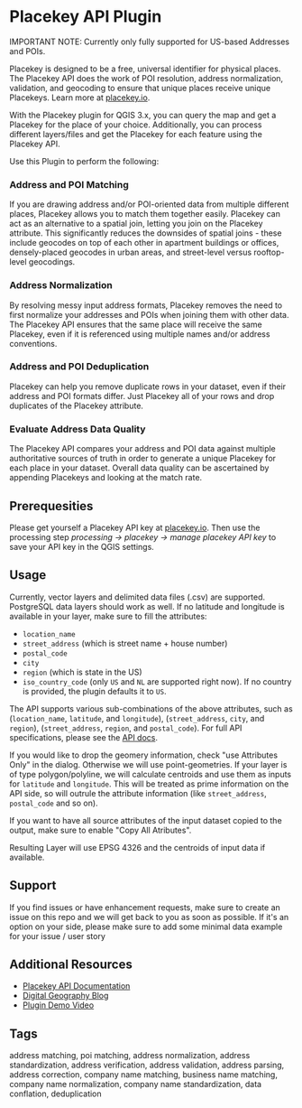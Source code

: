 # Placekey API Plugin

IMPORTANT NOTE: Currently only fully supported for US-based Addresses and POIs.

Placekey is designed to be a free, universal identifier for physical places. The Placekey API does the work of POI resolution, address normalization, validation, and geocoding to ensure that unique places receive unique Placekeys. Learn more at <a href="https://www.placekey.io/">placekey.io</a>.

With the Placekey plugin for QGIS 3.x, you can query the map and get a Placekey for the place of your choice. Additionally, you can process different layers/files and get the Placekey for each feature using the Placekey API.

Use this Plugin to perform the following:

### Address and POI Matching

If you are drawing address and/or POI-oriented data from multiple different places, Placekey allows you to match them together easily. Placekey can act as an alternative to a spatial join, letting you join on the Placekey attribute. This significantly reduces the downsides of spatial joins - these include geocodes on top of each other in apartment buildings or offices, densely-placed geocodes in urban areas, and street-level versus rooftop-level geocodings.

### Address Normalization

By resolving messy input address formats, Placekey removes the need to first normalize your addresses and POIs when joining them with other data. The Placekey API ensures that the same place will receive the same Placekey, even if it is referenced using multiple names and/or address conventions.

### Address and POI Deduplication

Placekey can help you remove duplicate rows in your dataset, even if their address and POI formats differ. Just Placekey all of your rows and drop duplicates of the Placekey attribute.

### Evaluate Address Data Quality

The Placekey API compares your address and POI data against multiple authoritative sources of truth in order to generate a unique Placekey for each place in your dataset. Overall data quality can be ascertained by appending Placekeys and looking at the match rate.


## Prerequesities
Please get yourself a Placekey API key at <a href="https://dev.placekey.io/default/register">placekey.io</a>. Then use the processing step <i>processing -> placekey -> manage placekey API key</i> to save your API key in the QGIS settings.

## Usage

Currently, vector layers and delimited data files (.csv) are supported. PostgreSQL data layers should work as well. If no latitude and longitude is available in your layer, make sure to fill the attributes:
- `location_name`
- `street_address` (which is street name + house number)
- `postal_code`
- `city`
- `region` (which is state in the US)
- `iso_country_code` (only `US` and `NL` are supported right now). If no country is provided, the plugin defaults it to `US`.

The API supports various sub-combinations of the above attributes, such as (`location_name`, `latitude`, and `longitude`), (`street_address`, `city`, and `region`), (`street_address`, `region`, and `postal_code`). For full API specifications, please see the <a href="https://docs.placekey.io/">API docs</a>.

If you would like to drop the geomery information, check "use Attributes Only" in the dialog. Otherwise we will use point-geometries. If your layer is of type polygon/polyline, we will calculate centroids and use them as inputs for `latitude` and `longitude`. This will be treated as prime information on the API side, so will outrule the attribute information (like `street_address`, `postal_code` and so on). 

If you want to have all source attributes of the input dataset copied to the output, make sure to enable "Copy All Atributes".

Resulting Layer will use EPSG 4326 and the centroids of input data if available.

## Support
If you find issues or have enhancement requests, make sure to create an issue on this repo and we will get back to you as soon as possible. If it's an option on your side, please make sure to add some minimal data example for your issue / user story

## Additional Resources
- <a href="https://docs.placekey.io/">Placekey API Documentation</a>
- <a href="https://digital-geography.com/joining-data-with-the-placekey-qgis-plugin/">Digital Geography Blog</a>
- <a href="https://www.youtube.com/watch?v=MD0khQxYaZE&feature=emb_title">Plugin Demo Video</a>

## Tags

address matching, poi matching, address normalization, address standardization, address verification, address validation, address parsing, address correction, company name matching, business name matching, company name normalization, company name standardization, data conflation, deduplication
